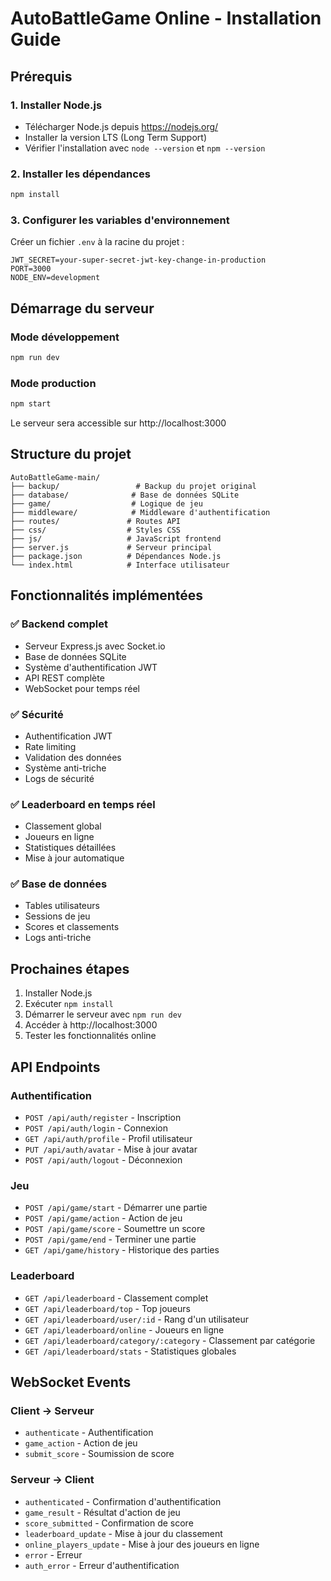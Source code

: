 # AutoBattleGame Online - Installation Guide

## Prérequis

### 1. Installer Node.js
- Télécharger Node.js depuis https://nodejs.org/
- Installer la version LTS (Long Term Support)
- Vérifier l'installation avec `node --version` et `npm --version`

### 2. Installer les dépendances
```bash
npm install
```

### 3. Configurer les variables d'environnement
Créer un fichier `.env` à la racine du projet :
```
JWT_SECRET=your-super-secret-jwt-key-change-in-production
PORT=3000
NODE_ENV=development
```

## Démarrage du serveur

### Mode développement
```bash
npm run dev
```

### Mode production
```bash
npm start
```

Le serveur sera accessible sur http://localhost:3000

## Structure du projet

```
AutoBattleGame-main/
├── backup/                 # Backup du projet original
├── database/              # Base de données SQLite
├── game/                  # Logique de jeu
├── middleware/            # Middleware d'authentification
├── routes/               # Routes API
├── css/                  # Styles CSS
├── js/                   # JavaScript frontend
├── server.js             # Serveur principal
├── package.json          # Dépendances Node.js
└── index.html            # Interface utilisateur
```

## Fonctionnalités implémentées

### ✅ Backend complet
- Serveur Express.js avec Socket.io
- Base de données SQLite
- Système d'authentification JWT
- API REST complète
- WebSocket pour temps réel

### ✅ Sécurité
- Authentification JWT
- Rate limiting
- Validation des données
- Système anti-triche
- Logs de sécurité

### ✅ Leaderboard en temps réel
- Classement global
- Joueurs en ligne
- Statistiques détaillées
- Mise à jour automatique

### ✅ Base de données
- Tables utilisateurs
- Sessions de jeu
- Scores et classements
- Logs anti-triche

## Prochaines étapes

1. Installer Node.js
2. Exécuter `npm install`
3. Démarrer le serveur avec `npm run dev`
4. Accéder à http://localhost:3000
5. Tester les fonctionnalités online

## API Endpoints

### Authentification
- `POST /api/auth/register` - Inscription
- `POST /api/auth/login` - Connexion
- `GET /api/auth/profile` - Profil utilisateur
- `PUT /api/auth/avatar` - Mise à jour avatar
- `POST /api/auth/logout` - Déconnexion

### Jeu
- `POST /api/game/start` - Démarrer une partie
- `POST /api/game/action` - Action de jeu
- `POST /api/game/score` - Soumettre un score
- `POST /api/game/end` - Terminer une partie
- `GET /api/game/history` - Historique des parties

### Leaderboard
- `GET /api/leaderboard` - Classement complet
- `GET /api/leaderboard/top` - Top joueurs
- `GET /api/leaderboard/user/:id` - Rang d'un utilisateur
- `GET /api/leaderboard/online` - Joueurs en ligne
- `GET /api/leaderboard/category/:category` - Classement par catégorie
- `GET /api/leaderboard/stats` - Statistiques globales

## WebSocket Events

### Client → Serveur
- `authenticate` - Authentification
- `game_action` - Action de jeu
- `submit_score` - Soumission de score

### Serveur → Client
- `authenticated` - Confirmation d'authentification
- `game_result` - Résultat d'action de jeu
- `score_submitted` - Confirmation de score
- `leaderboard_update` - Mise à jour du classement
- `online_players_update` - Mise à jour des joueurs en ligne
- `error` - Erreur
- `auth_error` - Erreur d'authentification
